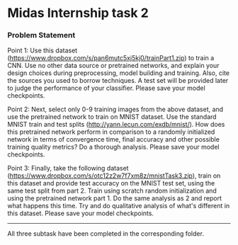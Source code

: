 # Midas Internship task 2
 
 
### Problem Statement

Point 1: Use this dataset (https://www.dropbox.com/s/pan6mutc5xj5kj0/trainPart1.zip) to train a CNN. Use no other data source or pretrained networks, and explain your design choices during preprocessing, model building and training. Also, cite the sources you used to borrow techniques. A test set will be provided later to judge the performance of your classifier. Please save your model checkpoints.

Point 2: Next, select only 0-9 training images from the above dataset, and use the pretrained network to train on MNIST dataset. Use the standard MNIST train and test splits (http://yann.lecun.com/exdb/mnist/). How does this pretrained network perform in comparison to a randomly initialized network in terms of convergence time, final accuracy and other possible training quality metrics? Do a thorough analysis. Please save your model checkpoints.

Point 3: Finally, take the following dataset (https://www.dropbox.com/s/otc12z2w7f7xm8z/mnistTask3.zip), train on this dataset and provide test accuracy on the MNIST test set, using the same test split from part 2. Train using scratch random initialization and using the pretrained network part 1. Do the same analysis as 2 and report what happens this time. Try and do qualitative analysis of what's different in this dataset. Please save your model checkpoints.

_____________________________________________
All three subtask have been completed in the corresponding folder.
